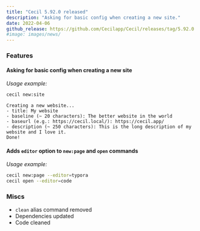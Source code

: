```yaml
---
title: "Cecil 5.92.0 released"
description: "Asking for basic config when creating a new site."
date: 2022-04-06
github_release: https://github.com/Cecilapp/Cecil/releases/tag/5.92.0
#image: images/news/
---
```


### Features

#### Asking for basic config when creating a new site

_Usage example:_

```bash
cecil new:site
```

```plaintext
Creating a new website...
- title: My website
- baseline (~ 20 characters): The better website in the world
- baseurl (e.g.: https://cecil.local/): https://cecil.app/
- description (~ 250 characters): This is the long description of my website and I love it.
Done!
```

#### Adds `editor` option to `new:page` and `open` commands

_Usage example:_

```bash
cecil new:page --editor=typora
cecil open --editor=code
```

### Miscs

- `clean` alias command removed
- Dependencies updated
- Code cleaned

